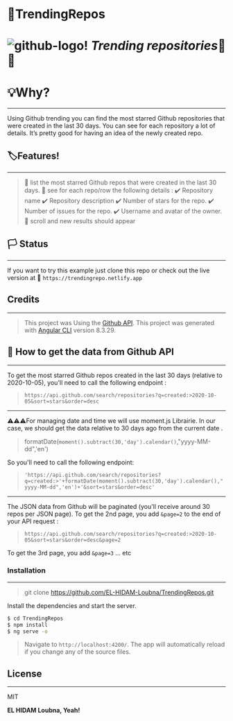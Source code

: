 # 📘TrendingRepos



![github-logo!](https://encrypted-tbn0.gstatic.com/images?q=tbn%3AANd9GcRJ5-lQyX5jpptq9E2SjL9AcO31KCFUfpLGYA&usqp=CAU "Github.logo")  ***Trending repositories***📢📢
===============
# 💡Why?
___
Using Github trending you can find the most starred Github repositories that were created in the last 30 days.
You can see for each repository a lot of details. It’s pretty good for having an idea of the newly created repo. 




## 🏷️Features!
___
> 📌 list the most starred Github repos that were created in the last 30 days.
> 📌 see for each repo/row the following details :
✔️ Repository name
✔️ Repository description
✔️ Number of stars for the repo.
✔️ Number of issues for the repo.
✔️ Username and avatar of the owner.
> 📌 scroll and new results should appear

## 🏳️ Status
___
If you want to try this example just clone this repo or check out the live version at 🔗 `https://trendingrepo.netlify.app`
## Credits
___
>This project was Using the [Github API](https://developer.github.com/v3/search/#search-repositories).
>This project was generated with [Angular CLI](https://github.com/angular/angular-cli) version 8.3.29. 

## 💎 How to get the data from Github API 
___
To get the most starred Github repos created in the last 30 days (relative to 2020-10-05), you'll need to call the following endpoint :
> `https://api.github.com/search/repositories?q=created:>2020-10-05&sort=stars&order=desc`
---
⚠️⚠️⚠️For managing date and time we will use moment.js Librairie. In our case, we should get the data relative to 30 days ago from the current date . 

> formatDate(`moment().subtract(30,'day').calendar()`,"yyyy-MM-dd",'en')

So you'll need to call the following endpoint:
> `'https://api.github.com/search/repositories?q=created:>'+formatDate(moment().subtract(30,'day').calendar(),"yyyy-MM-dd",'en')+'&sort=stars&order=desc'`
---
The JSON data from Github will be paginated (you'll receive around 30 repos per JSON page).
To get the 2nd page, you add `&page=2` to the end of your API request :
>`https://api.github.com/search/repositories?q=created:>2020-10-05&sort=stars&order=desc&page=2`

To get the 3rd page, you add `&page=3` ... etc
### Installation
___

> git clone https://github.com/EL-HIDAM-Loubna/TrendingRepos.git

Install the dependencies and start the server.

```sh
$ cd TrendingRepos
$ npm install 
$ ng serve -o
```

> Navigate to `http://localhost:4200/`. 
>The app will automatically reload if you change any of the source files.




## License
----

MIT


**EL HIDAM Loubna, Yeah!**

